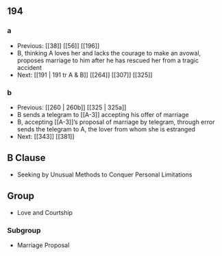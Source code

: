## 194
### a
- Previous: [[38]] [[56]] [[196]] 
- B, thinking A loves her and lacks the courage to make an avowal, proposes marriage to him after he has rescued her from a tragic accident
- Next: [[191 | 191 tr A &amp; B]] [[264]] [[307]] [[325]] 

### b
- Previous: [[260 | 260b]] [[325 | 325a]] 
- B sends a telegram to [[A-3]] accepting his offer of marriage
- B, accepting [[A-3]]’s proposal of marriage by telegram, through error sends the telegram to A, the lover from whom she is estranged
- Next: [[343]] [[381]] 

## B Clause
- Seeking by Unusual Methods to Conquer Personal Limitations

## Group
- Love and Courtship

### Subgroup
- Marriage Proposal

